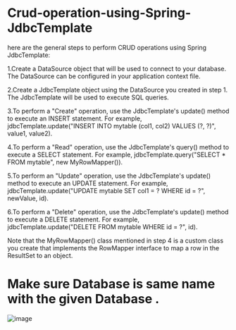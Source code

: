 # Crud-operation-using-Spring-JdbcTemplate

here are the general steps to perform CRUD operations using Spring JdbcTemplate:

1.Create a DataSource object that will be used to connect to your database. The DataSource can be configured in your application context file.

2.Create a JdbcTemplate object using the DataSource you created in step 1. The JdbcTemplate will be used to execute SQL queries.

3.To perform a "Create" operation, use the JdbcTemplate's update() method to execute an INSERT statement. For example, jdbcTemplate.update("INSERT INTO mytable (col1, col2) VALUES (?, ?)", value1, value2).

4.To perform a "Read" operation, use the JdbcTemplate's query() method to execute a SELECT statement. For example, jdbcTemplate.query("SELECT * FROM mytable", new MyRowMapper()).

5.To perform an "Update" operation, use the JdbcTemplate's update() method to execute an UPDATE statement. For example, jdbcTemplate.update("UPDATE mytable SET col1 = ? WHERE id = ?", newValue, id).

6.To perform a "Delete" operation, use the JdbcTemplate's update() method to execute a DELETE statement. For example, jdbcTemplate.update("DELETE FROM mytable WHERE id = ?", id).

Note that the MyRowMapper() class mentioned in step 4 is a custom class you create that implements the RowMapper interface to map a row in the ResultSet to an object.


# Make sure Database is same name with the given Database .
![image](https://user-images.githubusercontent.com/98210740/218813121-532a2288-46dd-4868-8636-dbe576943f81.png)
